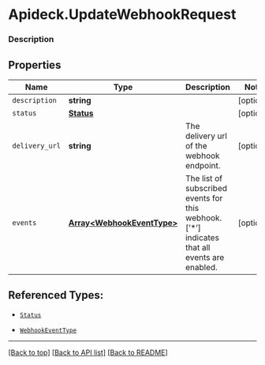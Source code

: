 # Apideck.UpdateWebhookRequest

### Description

## Properties
Name | Type | Description | Notes
------------ | ------------- | ------------- | -------------
`description` | **string** |  | [optional] 
`status` | [**Status**](Status.md) |  | [optional] 
`delivery_url` | **string** | The delivery url of the webhook endpoint. | [optional] 
`events` | [**Array&lt;WebhookEventType&gt;**](WebhookEventType.md) | The list of subscribed events for this webhook. [’*’] indicates that all events are enabled. | [optional] 





## Referenced Types:

* [`Status`](Status.md)

* [`WebhookEventType`](WebhookEventType.md)

---

[[Back to top]](#) [[Back to API list]](../../../../README.md#documentation-for-api-endpoints) [[Back to README]](../../../../README.md)


